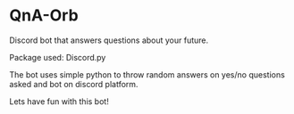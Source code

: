 # QnA-Orb
Discord bot that answers questions about your future.

Package used: Discord.py

The bot uses simple python to throw random answers on yes/no questions asked and bot on discord platform.

Lets have fun with this bot!